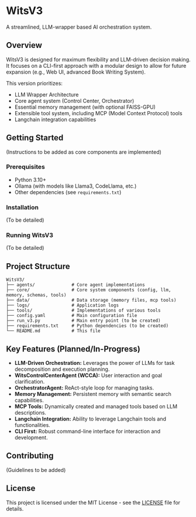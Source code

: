 # WitsV3

A streamlined, LLM-wrapper based AI orchestration system.

## Overview

WitsV3 is designed for maximum flexibility and LLM-driven decision making. It focuses on a CLI-first approach with a modular design to allow for future expansion (e.g., Web UI, advanced Book Writing System).

This version prioritizes:

- LLM Wrapper Architecture
- Core agent system (Control Center, Orchestrator)
- Essential memory management (with optional FAISS-GPU)
- Extensible tool system, including MCP (Model Context Protocol) tools
- Langchain integration capabilities

## Getting Started

(Instructions to be added as core components are implemented)

### Prerequisites

- Python 3.10+
- Ollama (with models like Llama3, CodeLlama, etc.)
- Other dependencies (see `requirements.txt`)

### Installation

(To be detailed)

### Running WitsV3

(To be detailed)

## Project Structure

```
WitsV3/
├── agents/              # Core agent implementations
├── core/                # Core system components (config, llm, memory, schemas, tools)
├── data/                # Data storage (memory files, mcp tools)
├── logs/                # Application logs
├── tools/               # Implementations of various tools
├── config.yaml          # Main configuration file
├── run_v3.py            # Main entry point (to be created)
├── requirements.txt     # Python dependencies (to be created)
└── README.md            # This file
```

## Key Features (Planned/In-Progress)

- **LLM-Driven Orchestration:** Leverages the power of LLMs for task decomposition and execution planning.
- **WitsControlCenterAgent (WCCA):** User interaction and goal clarification.
- **OrchestratorAgent:** ReAct-style loop for managing tasks.
- **Memory Management:** Persistent memory with semantic search capabilities.
- **MCP Tools:** Dynamically created and managed tools based on LLM descriptions.
- **Langchain Integration:** Ability to leverage Langchain tools and functionalities.
- **CLI First:** Robust command-line interface for interaction and development.

## Contributing

(Guidelines to be added)

## License

This project is licensed under the MIT License - see the [LICENSE](LICENSE) file for details.

